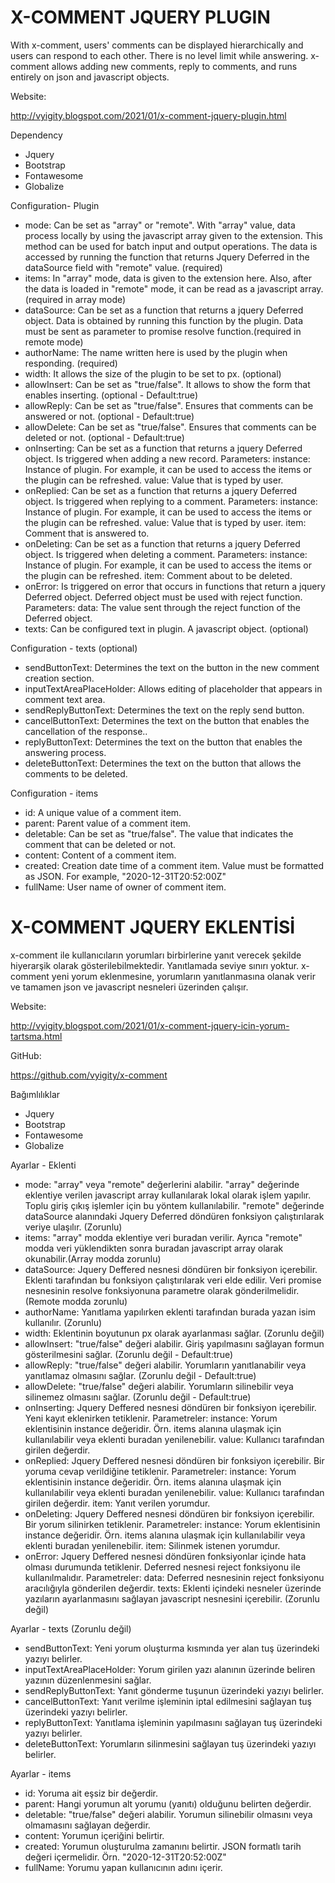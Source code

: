 # X-COMMENT JQUERY PLUGIN

With x-comment, users' comments can be displayed hierarchically and users can respond to each other. There is no level limit while answering. x-comment allows adding new comments, reply to comments, and runs entirely on json and javascript objects.

Website:

http://vyigity.blogspot.com/2021/01/x-comment-jquery-plugin.html

Dependency

* Jquery
* Bootstrap
* Fontawesome
* Globalize

Configuration- Plugin

* mode: Can be set as "array" or "remote". With "array" value, data process locally by using the javascript array given to the extension. This method can be used for batch input and output operations. The data is accessed by running the function that returns Jquery Deferred in the dataSource field with "remote" value. (required)
* items: In "array" mode, data is given to the extension here. Also, after the data is loaded in "remote" mode, it can be read as a javascript array.(required in array mode)
* dataSource: Can be set as a function that returns a jquery Deferred object. Data is obtained by running this function by the plugin. Data must be sent as parameter to promise resolve function.(required in remote mode)
* authorName: The name written here is used by the plugin when responding. (required)
* width: It allows the size of the plugin to be set to px. (optional)
* allowInsert: Can be set as "true/false". It allows to show the form that enables inserting. (optional - Default:true)
* allowReply: Can be set as "true/false". Ensures that comments can be answered or not. (optional - Default:true)
* allowDelete: Can be set as "true/false". Ensures that comments can be deleted or not. (optional - Default:true)
* onInserting: Can be set as a function that returns a jquery Deferred object. Is triggered when adding a new record.
    Parameters: 
        instance: Instance of plugin. For example, it can be used to access the items or the plugin can be refreshed.
        value: Value that is typed by user.
* onReplied: Can be set as a function that returns a jquery Deferred object. Is triggered when replying to a comment.
    Parameters: 
        instance: Instance of plugin. For example, it can be used to access the items or the plugin can be refreshed.
        value: Value that is typed by user.
        item: Comment that is answered to.
* onDeleting: Can be set as a function that returns a jquery Deferred object. Is triggered  when deleting a comment.
    Parameters: 
        instance: Instance of plugin. For example, it can be used to access the items or the plugin can be refreshed.
        item: Comment about to be deleted.
* onError: Is triggered on error that occurs in functions that return a jquery Deferred object. Deferred object must be used with reject function.
    Parameters: 
        data: The value sent through the reject function of the Deferred object.
* texts: Can be configured text in plugin. A javascript object. (optional)

Configuration - texts (optional)

* sendButtonText: Determines the text on the button in the new comment creation section.
* inputTextAreaPlaceHolder: Allows editing of placeholder that appears in comment text area.
* sendReplyButtonText: Determines the text on the reply send button.
* cancelButtonText: Determines the text on the button that enables the cancellation of the response..
* replyButtonText: Determines the text on the button that enables the answering process.
* deleteButtonText: Determines the text on the button that allows the comments to be deleted.

Configuration - items 

* id: A unique value of a comment item.
* parent: Parent value of a comment item.
* deletable: Can be set as "true/false". The value that indicates the comment that can be deleted or not.
* content: Content of a comment item.
* created: Creation date time of a comment item. Value must be formatted as JSON. For example, "2020-12-31T20:52:00Z"
* fullName: User name of owner of comment item.

# X-COMMENT JQUERY EKLENTİSİ

x-comment ile kullanıcıların yorumları birbirlerine yanıt verecek şekilde hiyerarşik olarak gösterilebilmektedir. Yanıtlamada seviye sınırı yoktur. x-comment yeni yorum eklenmesine, yorumların yanıtlanmasına olanak verir ve tamamen json ve javascript nesneleri üzerinden çalışır.

Website:

http://vyigity.blogspot.com/2021/01/x-comment-jquery-icin-yorum-tartsma.html

GitHub:

https://github.com/vyigity/x-comment

Bağımlılıklar

* Jquery
* Bootstrap
* Fontawesome
* Globalize

Ayarlar - Eklenti

* mode: "array" veya "remote" değerlerini alabilir. "array" değerinde eklentiye verilen javascript array kullanılarak lokal olarak işlem yapılır. Toplu giriş çıkış işlemler için bu yöntem kullanılabilir. "remote" değerinde dataSource alanındaki Jquery Deferred döndüren fonksiyon çalıştırılarak veriye ulaşılır. (Zorunlu)
* items: "array" modda eklentiye veri buradan verilir. Ayrıca "remote" modda veri yüklendikten sonra buradan javascript array olarak okunabilir.(Array modda zorunlu)
* dataSource: Jquery Deffered nesnesi döndüren bir fonksiyon içerebilir. Eklenti tarafından bu fonksiyon çalıştırılarak veri elde edilir. Veri promise nesnesinin resolve fonksiyonuna parametre olarak gönderilmelidir.(Remote modda zorunlu)
* authorName: Yanıtlama yapılırken eklenti tarafından burada yazan isim kullanılır. (Zorunlu)
* width: Eklentinin boyutunun px olarak ayarlanması sağlar. (Zorunlu değil)
* allowInsert: "true/false" değeri alabilir. Giriş yapılmasını sağlayan formun gösterilmesini sağlar. (Zorunlu değil - Default:true)
* allowReply: "true/false" değeri alabilir. Yorumların yanıtlanabilir veya yanıtlamaz olmasını sağlar. (Zorunlu değil - Default:true)
* allowDelete: "true/false" değeri alabilir. Yorumların silinebilir veya silinemez olmasını sağlar. (Zorunlu değil - Default:true)
* onInserting: Jquery Deffered nesnesi döndüren bir fonksiyon içerebilir. Yeni kayıt eklenirken tetiklenir.
    Parametreler: 
        instance: Yorum eklentisinin instance değeridir. Örn. items alanına ulaşmak için kullanılabilir veya eklenti buradan yenilenebilir.
        value: Kullanıcı tarafından girilen değerdir.
* onReplied: Jquery Deffered nesnesi döndüren bir fonksiyon içerebilir. Bir yoruma cevap verildiğine tetiklenir.
    Parametreler: 
        instance: Yorum eklentisinin instance değeridir. Örn. items alanına ulaşmak için kullanılabilir veya eklenti buradan yenilenebilir.
        value: Kullanıcı tarafından girilen değerdir.
        item: Yanıt verilen yorumdur.
* onDeleting: Jquery Deffered nesnesi döndüren bir fonksiyon içerebilir. Bir yorum silinirken tetiklenir.
    Parametreler: 
        instance: Yorum eklentisinin instance değeridir. Örn. items alanına ulaşmak için kullanılabilir veya eklenti buradan yenilenebilir.
        item: Silinmek istenen yorumdur.
* onError: Jquery Deffered nesnesi döndüren fonksiyonlar içinde hata olması durumunda tetiklenir. Deferred nesnesi reject fonksiyonu ile kullanılmalıdır.
    Parametreler: 
        data: Deferred nesnesinin reject fonksiyonu aracılığıyla gönderilen değerdir.
        texts: Eklenti içindeki nesneler üzerinde yazıların ayarlanmasını sağlayan javascript nesnesini içerebilir. (Zorunlu değil)
        
Ayarlar - texts (Zorunlu değil)

* sendButtonText: Yeni yorum oluşturma kısmında yer alan tuş üzerindeki yazıyı belirler.
* inputTextAreaPlaceHolder: Yorum girilen yazı alanının üzerinde beliren yazının düzenlenmesini sağlar.
* sendReplyButtonText: Yanıt gönderme tuşunun üzerindeki yazıyı belirler.
* cancelButtonText: Yanıt verilme işleminin iptal edilmesini sağlayan tuş üzerindeki yazıyı belirler.
* replyButtonText: Yanıtlama işleminin yapılmasını sağlayan tuş üzerindeki yazıyı belirler.
* deleteButtonText: Yorumların silinmesini sağlayan tuş üzerindeki yazıyı belirler.

Ayarlar - items 

* id: Yoruma ait eşsiz bir değerdir.
* parent: Hangi yorumun alt yorumu (yanıtı) olduğunu belirten değerdir.
* deletable: "true/false" değeri alabilir. Yorumun silinebilir olmasını veya olmamasını sağlayan değerdir.
* content: Yorumun içeriğini belirtir.
* created: Yorumun oluşturulma zamanını belirtir. JSON formatlı tarih değeri içermelidir. Örn. "2020-12-31T20:52:00Z"
* fullName: Yorumu yapan kullanıcının adını içerir.
